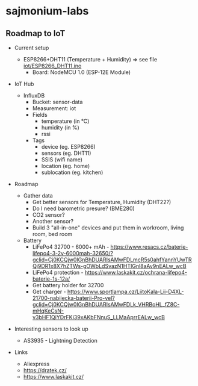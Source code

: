 # sajmonium-labs

## Roadmap to IoT
* Current setup
  * ESP8266+DHT11 (Temperature + Humidity) => see file [iot/ESP8266_DHT11.ino](iot/ESP8266_DHT11.ino)
    * Board: NodeMCU 1.0 (ESP-12E Module)

* IoT Hub
  * InfluxDB
    * Bucket: sensor-data
    * Measurement: iot
    * Fields
      * temperature (in °C)
      * humidity (in %)
      * rssi
    * Tags
      * device (eg. ESP8266)
      * sensors (eg. DHT11)
      * SSIS (wifi name)
      * location (eg. home)
      * sublocation (eg. kitchen)
     
* Roadmap
  * Gather data
    * Get better sensors for Temperature, Humidity (DHT22?)
    * Do I need barometric presure? (BME280)
    * CO2 sensor?
    * Another sensor?
    * Build 3 "all-in-one" devices and put them in workroom, living room, bed room
  * Battery
    * LiFePo4 32700 - 6000+ mAh - https://www.resacs.cz/baterie-lifepo4-3-2v-6000mah-32650/?gclid=Cj0KCQjw0IGnBhDUARIsAMwFDLmcR5s0ahfYannYUwTRQj9DR1x8X7hZTWs-gOWbLdSvazN1HTIGnl8aAv9nEALw_wcB
    * LiFePo4 protection - https://www.laskakit.cz/ochrana-lifepo4-baterie-1s-12a/
    * Get battery holder for 32700
    * Get charger - https://www.sportlampa.cz/LiitoKala-Lii-D4XL-21700-nabijecka-baterii-Pro-vel?gclid=Cj0KCQjw0IGnBhDUARIsAMwFDLk_VHRBoHL_fZ8C-mHqKeCsN-v3bHF1QiYDrFKi39xAKbFNnuS_LLMaAprrEALw_wcB

* Interesting sensors to look up
  * AS3935 - Lightning Detection
 
* Links
  * Aliexpress
  * https://dratek.cz/
  * https://www.laskakit.cz/
